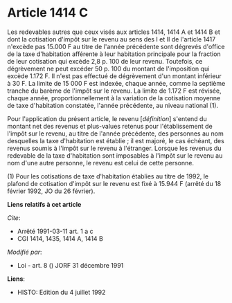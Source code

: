 # Article 1414 C

Les redevables autres que ceux visés aux articles 1414, 1414 A et 1414 B et dont la cotisation d'impôt sur le revenu au sens
des I et II de l'article 1417 n'excède pas 15.000 F au titre de l'année précédente sont dégrevés d'office de la taxe
d'habitation afférente à leur habitation principale pour la fraction de leur cotisation qui excède 2,8 p. 100 de leur revenu.
Toutefois, ce dégrèvement ne peut excéder 50 p. 100 du montant de l'imposition qui excède 1.172 F. Il n'est pas effectué de
dégrèvement d'un montant inférieur à 30 F. La limite de 15 000 F est indexée, chaque année, comme la septième tranche du
barème de l'impôt sur le revenu. La limite de 1.172 F est révisée, chaque année, proportionnellement à la variation de la
cotisation moyenne de taxe d'habitation constatée, l'année précédente, au niveau national (1).

Pour l'application du présent article, le revenu [*définition*] s'entend du montant net des revenus et plus-values retenus
pour l'établissement de l'impôt sur le revenu, au titre de l'année précédente, des personnes au nom desquelles la taxe
d'habitation est établie ; il est majoré, le cas échéant, des revenus soumis à l'impôt sur le revenu à l'étranger. Lorsque
les revenus du redevable de la taxe d'habitation sont imposables à l'impôt sur le revenu au nom d'une autre personne, le
revenu est celui de cette personne.

(1) Pour les cotisations de taxe d'habitation établies au titre de 1992, le plafond de cotisation d'impôt sur le revenu est
fixé à 15.944 F (arrêté du 18 février 1992, JO du 26 février).

**Liens relatifs à cet article**

_Cite_:

  - Arrêté 1991-03-11 art. 1 a c
  - CGI 1414, 1435, 1414 A, 1414 B

_Modifié par_:

  - Loi - art. 8 () JORF 31 décembre 1991

**Liens**:

  - HISTO: Edition du 4 juillet 1992
